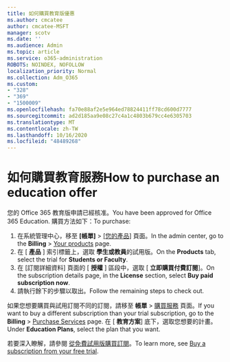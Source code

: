 ```yaml
---
title: 如何購買教育版優惠
ms.author: cmcatee
author: cmcatee-MSFT
manager: scotv
ms.date: ''
ms.audience: Admin
ms.topic: article
ms.service: o365-administration
ROBOTS: NOINDEX, NOFOLLOW
localization_priority: Normal
ms.collection: Adm_O365
ms.custom:
- "328"
- "369"
- "1500009"
ms.openlocfilehash: fa70e88af2e5e964ed78824411ff78cd600d7777
ms.sourcegitcommit: ad2d185aa9e08c27c4a1c4803b679cc4e6305703
ms.translationtype: MT
ms.contentlocale: zh-TW
ms.lasthandoff: 10/16/2020
ms.locfileid: "48489268"
---
```

# <a name="how-to-purchase-an-education-offer"></a><span data-ttu-id="b69df-102">如何購買教育服務</span><span class="sxs-lookup"><span data-stu-id="b69df-102">How to purchase an education offer</span></span>

<span data-ttu-id="b69df-103">您的 Office 365 教育版申請已經核准。</span><span class="sxs-lookup"><span data-stu-id="b69df-103">You have been approved for Office 365 Education.</span></span> <span data-ttu-id="b69df-104">購買方法如下：</span><span class="sxs-lookup"><span data-stu-id="b69df-104">To purchase:</span></span>
  
1. <span data-ttu-id="b69df-105">在系統管理中心，移至 **[帳單]** \> [[您的產品]](https://go.microsoft.com/fwlink/p/?linkid=842054) 頁面。</span><span class="sxs-lookup"><span data-stu-id="b69df-105">In the admin center, go to the **Billing** \> [Your products](https://go.microsoft.com/fwlink/p/?linkid=842054) page.</span></span>
2. <span data-ttu-id="b69df-106">在 [ **產品** ] 索引標籤上，選取 **學生或教員**的試用版。</span><span class="sxs-lookup"><span data-stu-id="b69df-106">On the **Products** tab, select the trial for **Students or Faculty**.</span></span>
3. <span data-ttu-id="b69df-107">在 [訂閱詳細資料] 頁面的 [ **授權** ] 區段中，選取 [ **立即購買付費訂閱**]。</span><span class="sxs-lookup"><span data-stu-id="b69df-107">On the subscription details page, in the **License** section, select **Buy paid subscription now**.</span></span>
4. <span data-ttu-id="b69df-108">請執行餘下的步驟以取出。</span><span class="sxs-lookup"><span data-stu-id="b69df-108">Follow the remaining steps to check out.</span></span>

<span data-ttu-id="b69df-109">如果您想要購買與試用訂閱不同的訂閱，請移至 **帳單** \> [購買服務](https://go.microsoft.com/fwlink/p/?linkid=868433) 頁面。</span><span class="sxs-lookup"><span data-stu-id="b69df-109">If you want to buy a different subscription than your trial subscription, go to the **Billing** \> [Purchase Services](https://go.microsoft.com/fwlink/p/?linkid=868433) page.</span></span> <span data-ttu-id="b69df-110">在 [ **教育方案**] 底下，選取您想要的計畫。</span><span class="sxs-lookup"><span data-stu-id="b69df-110">Under **Education Plans**, select the plan that you want.</span></span>

<span data-ttu-id="b69df-111">若要深入瞭解，請參閱 [從免費試用版購買訂閱](https://docs.microsoft.com/microsoft-365/commerce/try-or-buy-microsoft-365#buy-a-subscription-from-your-free-trial)。</span><span class="sxs-lookup"><span data-stu-id="b69df-111">To learn more, see [Buy a subscription from your free trial](https://docs.microsoft.com/microsoft-365/commerce/try-or-buy-microsoft-365#buy-a-subscription-from-your-free-trial).</span></span>